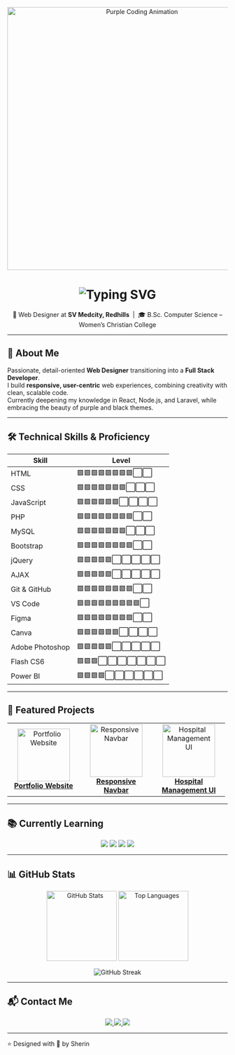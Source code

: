 <p align="center">
  <img src="https://media.giphy.com/media/VxbvpfaTTo3le/giphy.gif" width="600" alt="Purple Coding Animation" />
</p>

<h1 align="center">
  <img src="https://readme-typing-svg.herokuapp.com?font=Fira+Code&size=30&duration=3000&pause=800&color=C77DFF&center=true&vCenter=true&width=650&lines=Hi+%F0%9F%91%8B+I'm+Sherin+Princy;Web+Designer+%26+Full+Stack+Developer;Lover+of+Purple+and+Black" alt="Typing SVG" />
</h1>

<p align="center">
  💼 Web Designer at <b>SV Medcity, Redhills</b> &nbsp;|&nbsp; 🎓 B.Sc. Computer Science – Women’s Christian College  
</p>

---

## 💫 About Me

Passionate, detail-oriented **Web Designer** transitioning into a **Full Stack Developer**.  
I build **responsive, user-centric** web experiences, combining creativity with clean, scalable code.  
Currently deepening my knowledge in React, Node.js, and Laravel, while embracing the beauty of purple and black themes.

---

## 🛠️ Technical Skills & Proficiency

| Skill       | Level           |  
|-------------|-----------------|  
| HTML        | 🟪🟪🟪🟪🟪🟪🟪🟪⬜⬜ |  
| CSS         | 🟪🟪🟪🟪🟪🟪🟪⬜⬜⬜ |  
| JavaScript  | 🟪🟪🟪🟪🟪🟪⬜⬜⬜⬜ |  
| PHP         | 🟪🟪🟪🟪🟪🟪🟪🟪⬜⬜ |  
| MySQL       | 🟪🟪🟪🟪🟪🟪🟪⬜⬜⬜ |  
| Bootstrap   | 🟪🟪🟪🟪🟪🟪🟪🟪⬜⬜ |  
| jQuery      | 🟪🟪🟪🟪🟪⬜⬜⬜⬜⬜ |  
| AJAX       | 🟪🟪🟪🟪🟪⬜⬜⬜⬜⬜ |  
| Git & GitHub| 🟪🟪🟪🟪🟪🟪🟪🟪⬜⬜ |  
| VS Code     | 🟪🟪🟪🟪🟪🟪🟪🟪🟪⬜ |  
| Figma      | 🟪🟪🟪🟪🟪🟪🟪🟪⬜⬜ |  
| Canva      | 🟪🟪🟪🟪🟪🟪⬜⬜⬜⬜ |  
| Adobe Photoshop | 🟪🟪🟪🟪🟪⬜⬜⬜⬜⬜ |  
| Flash CS6  | 🟪🟪🟪⬜⬜⬜⬜⬜⬜⬜ |  
| Power BI   | 🟪🟪🟪🟪⬜⬜⬜⬜⬜⬜ |

---

## 🚀 Featured Projects

<table>
  <tr>
    <td align="center" width="150">
      <a href="https://sherina-13.github.io/Sherina-13/">
        <img src="https://i.imgur.com/4V39Qho.png" width="120" alt="Portfolio Website" /><br />
        <b>Portfolio Website</b>
      </a>
    </td>
    <td align="center" width="150">
      <a href="https://github.com/Sherina-13/responsive-navbar">
        <img src="https://i.imgur.com/3HpQG90.png" width="120" alt="Responsive Navbar" /><br />
        <b>Responsive Navbar</b>
      </a>
    </td>
    <td align="center" width="150">
      <a href="https://github.com/Sherina-13/hospital-management-ui">
        <img src="https://i.imgur.com/wokB7Kn.png" width="120" alt="Hospital Management UI" /><br />
        <b>Hospital Management UI</b>
      </a>
    </td>
  </tr>
</table>

---

## 📚 Currently Learning

<p align="center">
  <img src="https://img.shields.io/badge/React-61DAFB?style=for-the-badge&logo=react&logoColor=black" />
  <img src="https://img.shields.io/badge/Node.js-339933?style=for-the-badge&logo=node.js&logoColor=white" />
  <img src="https://img.shields.io/badge/Laravel-F55247?style=for-the-badge&logo=laravel&logoColor=white" />
  <img src="https://img.shields.io/badge/MongoDB-47A248?style=for-the-badge&logo=mongodb&logoColor=white" />
</p>

---

## 📊 GitHub Stats

<p align="center">
  <img src="https://github-readme-stats.vercel.app/api?username=Sherina-13&show_icons=true&theme=tokyonight&title_color=C77DFF&icon_color=9D4EDD&text_color=D9D9D9&bg_color=0D1117" alt="GitHub Stats" height="160" />
  <img src="https://github-readme-stats.vercel.app/api/top-langs/?username=Sherina-13&layout=compact&theme=tokyonight&title_color=C77DFF&text_color=D9D9D9&bg_color=0D1117" alt="Top Languages" height="160" />
</p>

<p align="center">
  <img src="https://streak-stats.demolab.com?user=Sherina-13&theme=tokyonight&ring=C77DFF&fire=9D4EDD&currStreakLabel=C77DFF" alt="GitHub Streak" />
</p>

---

## 📬 Contact Me

<p align="center">
  <a href="mailto:sherinaofficial2025@gmail.com">
    <img src="https://img.shields.io/badge/Email-D14836?style=for-the-badge&logo=gmail&logoColor=white" />
  </a>
  <a href="https://www.linkedin.com/in/sherin-princy-238b49336">
    <img src="https://img.shields.io/badge/LinkedIn-0A66C2?style=for-the-badge&logo=linkedin&logoColor=white" />
  </a>
  <a href="https://sherina-13.github.io/Sherina-13/">
    <img src="https://img.shields.io/badge/Portfolio-7B3FBF?style=for-the-badge&logo=github&logoColor=white" />
  </a>
</p>

---

⭐ Designed with 💜 by Sherin  
